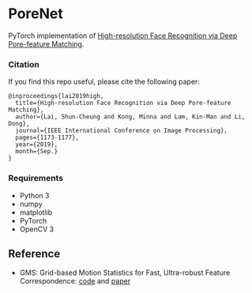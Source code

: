 # PoreNet

PyTorch implementation of [High-resolution Face Recognition via Deep Pore-feature Matching](https://ieeexplore.ieee.org/abstract/document/8803686).

### Citation
If you find this repo useful, please cite the following paper:
```
@inproceedings{lai2019high,
  title={High-resolution Face Recognition via Deep Pore-feature Matching},
  author={Lai, Shun-Cheung and Kong, Minna and Lam, Kin-Man and Li, Dong},
  journal={IEEE International Conference on Image Processing},
  pages={1173-1177},
  year={2019},
  month={Sep.}
}
```

### Requirements
- Python 3
- numpy
- matplotlib
- PyTorch
- OpenCV 3

## Reference
- GMS: Grid-based Motion Statistics for Fast, Ultra-robust Feature Correspondence: [code](https://github.com/JiawangBian/GMS-Feature-Matcher) and [paper](https://ieeexplore.ieee.org/document/8099785)
